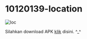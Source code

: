 # 10120139-location

![loc](https://github.com/ridho10120139/10120139-location/assets/98735262/6404a04e-0c4b-46f6-807b-ba724b87c3e0)

Silahkan download APK [klik](https://drive.google.com/file/d/1zBmjzyioQkhBCRSd6e6KKqD1FRGL4u8b/view?usp=drive_link) disini. ^_^
